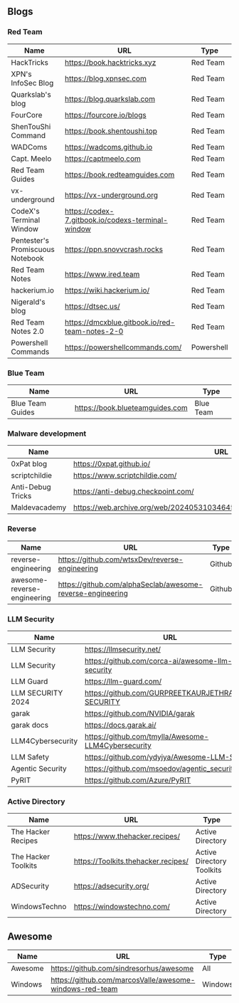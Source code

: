 ## Blogs

### Red Team

| Name                             | URL                                               | Type       |
| -------------------------------- | ------------------------------------------------- | ---------- |
| HackTricks                       | https://book.hacktricks.xyz                       | Red Team   |
| XPN's InfoSec Blog               | https://blog.xpnsec.com                           | Red Team   |
| Quarkslab's blog                 | https://blog.quarkslab.com                        | Red Team   |
| FourCore                         | https://fourcore.io/blogs                         | Red Team   |
| ShenTouShi Command               | https://book.shentoushi.top                       | Red Team   |
| WADComs                          | https://wadcoms.github.io                         | Red Team   |
| Capt. Meelo                      | https://captmeelo.com                             | Red Team   |
| Red Team Guides                  | https://book.redteamguides.com                    | Red Team   |
| vx-underground                   | https://vx-underground.org                        | Red Team   |
| CodeX's Terminal Window          | https://codex-7.gitbook.io/codexs-terminal-window | Red Team   |
| Pentester's Promiscuous Notebook | https://ppn.snovvcrash.rocks                      | Red Team   |
| Red Team Notes                   | https://www.ired.team                             | Red Team   |
| hackerium.io                     | https://wiki.hackerium.io/                        | Red Team   |
| Nigerald's blog                  | https://dtsec.us/                                 | Red Team   |
| Red Team Notes 2.0               | https://dmcxblue.gitbook.io/red-team-notes-2-0    | Red Team   |
| Powershell Commands              | https://powershellcommands.com/                   | Powershell |

### Blue Team

| Name             | URL                             | Type      |
| ---------------- | ------------------------------- | --------- |
| Blue Team Guides | https://book.blueteamguides.com | Blue Team |

### Malware development

| Name              | URL                                                          | Type   |
| ----------------- | ------------------------------------------------------------ | ------ |
| 0xPat blog        | https://0xpat.github.io/                                     |        |
| scriptchildie     | https://www.scriptchildie.com/                               | Golang |
| Anti-Debug Tricks | https://anti-debug.checkpoint.com/                           |        |
| Maldevacademy     | https://web.archive.org/web/20240531034645/https://cmn.cool/docs/Maldevacademy | C/C++  |

### Reverse

| Name                        | URL                                                        | Type   |
| --------------------------- | ---------------------------------------------------------- | ------ |
| reverse-engineering         | https://github.com/wtsxDev/reverse-engineering             | Github |
| awesome-reverse-engineering | https://github.com/alphaSeclab/awesome-reverse-engineering | Github |

### LLM Security

| Name              | URL                                                 | Type    |
| ----------------- | --------------------------------------------------- | ------- |
| LLM Security      | https://llmsecurity.net/                            | Paper   |
| LLM Security      | https://github.com/corca-ai/awesome-llm-security    | Paper   |
| LLM Guard         | https://llm-guard.com/                              | Toolkit |
| LLM SECURITY 2024 | https://github.com/GURPREETKAURJETHRA/LLM-SECURITY  | Paper   |
| garak             | https://github.com/NVIDIA/garak                     | Toolkit |
| garak docs        | https://docs.garak.ai/                              | Doc     |
| LLM4Cybersecurity | https://github.com/tmylla/Awesome-LLM4Cybersecurity | Paper   |
| LLM Safety        | https://github.com/ydyjya/Awesome-LLM-Safety        | Paper   |
| Agentic Security  | https://github.com/msoedov/agentic_security         | Toolkit |
| PyRIT             | https://github.com/Azure/PyRIT                      | LLM     |

### Active Directory

| Name                | URL                                 | Type                      |
| ------------------- | ----------------------------------- | ------------------------- |
| The Hacker Recipes  | https://www.thehacker.recipes/      | Active Directory          |
| The Hacker Toolkits | https://Toolkits.thehacker.recipes/ | Active Directory Toolkits |
| ADSecurity          | https://adsecurity.org/             | Active Directory          |
| WindowsTechno       | https://windowstechno.com/          | Active Directory          |

## Awesome

| Name    | URL                                                     | Type    |
| ------- | ------------------------------------------------------- | ------- |
| Awesome | https://github.com/sindresorhus/awesome                 | All     |
| Windows | https://github.com/marcosValle/awesome-windows-red-team | Windows |

